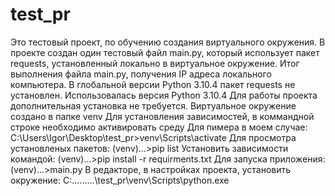 # test_pr
Это тестовый проект, по обучению создания виртуального окружения.
В проекте создан один тестовый файл main.py, который использует пакет requests, установленный локально в виртуальное окружение.
Итог выполнения файла main.py, получения IP адреса локального компьютера.
В глобальной версии Python 3.10.4 пакет requests не установлен.
Использовалась версия Python 3.10.4
Для работы проекта дополнительная установка не требуется.
Виртуальное окружение создано в папке venv
Для установления зависимостей, в коммандной строке необходимо активировать среду
Для пимера в моем случае:
C:\Users\Igor\Desktop\test_pr>venv\Scripts\activate
Для просмотра установленых пакетов:
(venv)...>pip list
Установить зависимости командой:
(venv)...>pip install -r requirments.txt
Для запуска приложения:
(venv)...>main.py
 В редакторе, в настройках проекта, установить окружение:
 C:\...\...\...\test_pr\venv\Scripts\python.exe
